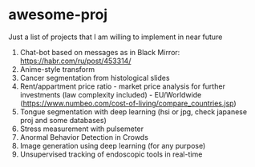 # awesome-proj
Just a list of projects that I am willing to implement in near future

1. Chat-bot based on messages as in Black Mirror: 
   https://habr.com/ru/post/453314/
2. Anime-style transform 
3. Cancer segmentation from histological slides 
4. Rent/appartment price ratio - market price analysis for further investments (law complexity included) - EU/Worldwide  (https://www.numbeo.com/cost-of-living/compare_countries.jsp)
5. Tongue segmentation with deep learning (hsi or jpg, check japanese proj and some databases)
6. Stress measurement with pulsemeter
7. Anormal Behavior Detection in Crowds
8. Image generation using deep learning (for any purpose)
9. Unsupervised tracking of endoscopic tools in real-time



